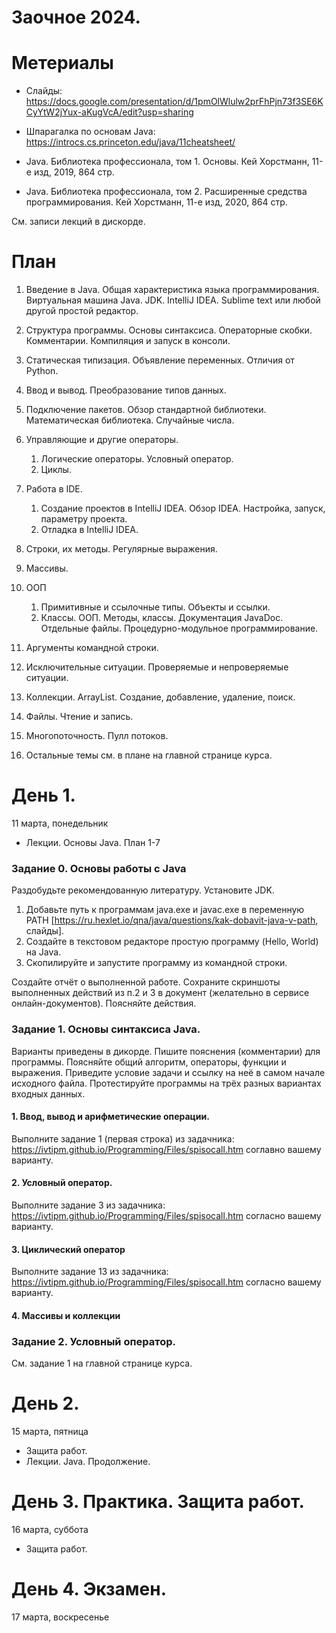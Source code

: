 # Заочное 2024. 
# Метериалы
- Слайды: https://docs.google.com/presentation/d/1pmOlWlulw2prFhPjn73f3SE6KCyYtW2jYux-aKugVcA/edit?usp=sharing
- Шпарагалка по основам Java: https://introcs.cs.princeton.edu/java/11cheatsheet/

- Java. Библиотека профессионала, том 1. Основы.  Кей Хорстманн, 11-е изд, 2019, 864 стр.
- Java. Библиотека профессионала, том 2.  Расширенные средства программирования.  Кей Хорстманн, 11-е изд, 2020, 864 стр.

См. записи лекций в дискорде.

# План
1. Введение в Java. Общая характеристика языка программирования. Виртуальная машина Java. JDK. IntelliJ IDEA. Sublime text или любой другой простой редактор.
1. Структура программы. Основы синтаксиса. Операторные скобки. Комментарии. Компиляция и запуск в консоли.
1. Статическая типизация. Объявление переменных. Отличия от Python.
1. Ввод и вывод. Преобразование типов данных. 
1. Подключение пакетов. Обзор стандартной библиотеки. Математическая библиотека. Случайные числа.
1. Управляющие и другие операторы.
    1. Логические операторы. Условный оператор. 
    1. Циклы.
1. Работа в IDE.
    1. Создание проектов в IntelliJ IDEA. Обзор IDEA. Настройка, запуск, параметру проекта.
    1. Отладка в IntelliJ IDEA.
1. Строки, их методы. Регулярные выражения.
1. Массивы. 
1. ООП  
    1. Примитивные и ссылочные типы. Объекты и ссылки.
    1. Классы. ООП. Методы, классы. Документация JavaDoc. Отдельные файлы. Процедурно-модульное программирование.
1. Аргументы командной строки.

1. Исключительные ситуации. Проверяемые и непроверяемые ситуации. 
1. Коллекции. ArrayList. Создание, добавление, удаление, поиск.
1. Файлы. Чтение и запись.
1. Многопоточность. Пулл потоков.
1. Остальные темы см. в плане на главной странице курса.


# День 1.
11 марта, понедельник
- Лекции. Основы Java. План 1-7 



### Задание 0. Основы работы с Java
Раздобудьте рекомендованную литературу.
Установите JDK.
1. Добавьте путь к программам java.exe и javac.exe в переменную PATH [https://ru.hexlet.io/qna/java/questions/kak-dobavit-java-v-path, слайды].
2. Создайте в текстовом редакторе простую программу (Hello, World) на Java.
3. Скопилируйте и запустите программу из командной строки.

Создайте отчёт о выполненной работе. Сохраните скриншоты выполненных действий из п.2 и 3 в документ (желательно в сервисе онлайн-документов).
Поясняйте действия.

### Задание 1. Основы синтаксиса Java.
Варианты приведены в дикорде.
Пишите пояснения (комментарии) для программы. Поясняйте общий алгоритм, операторы, функции и выражения.
Приведите условие задачи и ссылку на неё в самом начале исходного файла.
Протестируйте программы на трёх разных вариантах входных данных. 


#### 1. Ввод, вывод и арифметические операции.
Выполните задание 1 (первая строка) из задачника: https://ivtipm.github.io/Programming/Files/spisocall.htm соглавно вашему варианту.

#### 2. Условный оператор.
Выполните задание 3 из задачника: https://ivtipm.github.io/Programming/Files/spisocall.htm согласно вашему варианту.

#### 3. Циклический оператор
Выполните задание 13 из задачника: https://ivtipm.github.io/Programming/Files/spisocall.htm согласно вашему варианту.

#### 4. Массивы и коллекции


### Задание 2. Условный оператор.

См. задание 1 на главной странице курса.


# День 2. 
15 марта, пятница
- Защита работ.
- Лекции. Java. Продолжение.


# День 3. Практика. Защита работ. 
16 марта, суббота
- Защита работ.

# День 4. Экзамен.
17 марта, воскресенье